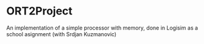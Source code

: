 # ORT2Project
An implementation of a simple processor with memory, done in Logisim as a school asignment (with Srdjan Kuzmanovic)
